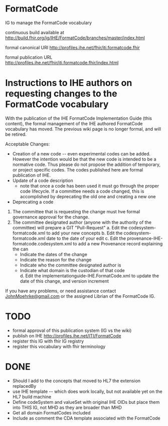 # FormatCode
IG to manage the FormatCode vocabulary

continuous build available at http://build.fhir.org/ig/IHE/FormatCode/branches/master/index.html

formal canonical URI http://profiles.ihe.net/fhir/iti.formatcode.fhir

formal publication URL http://profiles.ihe.net/fhir/iti.formatcode.fhir/index.html

# Instructions to IHE authors on requesting changes to the FormatCode vocabulary
With the publication of the IHE FormatCode Implementation Guide (this content), the formal management of the IHE authored FormatCode vocabulary has moved. The previous wiki page is no longer formal, and will be retired.

Acceptable Changes:
* Creation of a new code -- even experimental codes can be added. However the intention would be that the new code is intended to be a normative code. Thus please do not propose the addition of temporary, or project specific codes. The codes published here are formal publication of IHE.
* Update of a code description
  * note that once a code has been used it must go through the proper code lifecycle. If a committee needs a code changed, this is accomplished by deprecating the old one and creating a new one
* Deprecating a code

1. The committee that is requesting the change must hve formal governance approval for the change. 
2. The committee designated author (anyone with the authority of the committee) will prepare a GIT "Pull-Request"
  a. Edit the codesystem-formatcode.xml to add your new concepts
  b. Edit the codesystem-formatcode.xml date to the date of your edit
  c. Edit the provenance-IHE-formatcode.codesystem.xml to add a new Provenance record explaining the can
    * Indicate the dates of the change
    * Indicate the reason for the change  
    * Indicate who the committee designated author is
    * Indicate what domain is the custodian of that code	
  d. Edit the implementationguide-IHE.FormatCode.xml to update the date of this change, and version increment
  
  If you have any problems, or need assistance contact JohnMoehrke@gmail.com or the assigned Librian of the FormatCode IG.
  
  # TODO
* formal approval of this publication system (IG vs the wiki)
* publish on IHE http://profiles.ihe.net/ITI/FormatCode 
* register this IG with fhir IG registry
* register this vocabulary with fhir terminology

# DONE
* Should I add to the concepts that moved to HL7 the extension replacedBy
* use IHE template -- which does work locally, but not available yet on the HL7 build machine
* Define codeSystem and valueSet with original IHE OIDs but place them into THIS IG, not MHD as they are broader than MHD
* Get all domain FormatCodes included
* Include as comment the CDA template associated with the FormatCode
